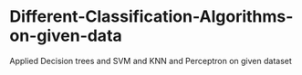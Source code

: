 # Different-Classification-Algorithms-on-given-data
Applied Decision trees and SVM and KNN and Perceptron on given dataset
